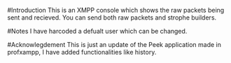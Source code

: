 #Introduction
This is an XMPP console which shows the raw packets being sent and recieved.
You can send both raw packets and strophe builders.

#Notes
I have harcoded a defualt user which can be changed.

#Acknowlegdement
This is just an update of the Peek application made in profxampp, I have added functionalities
like history.
